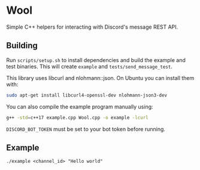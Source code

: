 # Wool

Simple C++ helpers for interacting with Discord's message REST API.

## Building

Run `scripts/setup.sh` to install dependencies and build the example and test binaries. This will create `example` and `tests/send_message_test`.

This library uses libcurl and nlohmann::json. On Ubuntu you can install them with:

```bash
sudo apt-get install libcurl4-openssl-dev nlohmann-json3-dev
```

You can also compile the example program manually using:

```bash
g++ -std=c++17 example.cpp Wool.cpp -o example -lcurl
```

`DISCORD_BOT_TOKEN` must be set to your bot token before running.

## Example

```
./example <channel_id> "Hello world"
```
